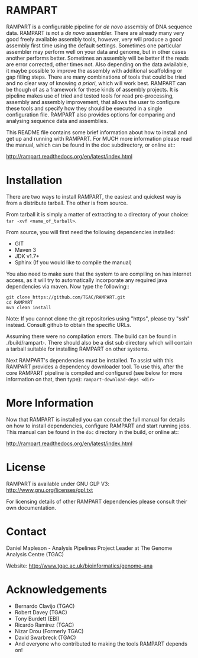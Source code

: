 RAMPART
=======

RAMPART is a configurable pipeline for *de novo* assembly of DNA sequence data. RAMPART is not a *de novo* assembler.
There are already many very good freely available assembly tools, however, very will produce a good assembly first time
using the default settings. Sometimes one particular assembler may perform well on your data and genome, but in other
cases another performs better. Sometimes an assembly will be better if the reads are error corrected, other times not.
Also depending on the data aviailable, it maybe possible to improve the assembly with additional scaffolding or gap
filling steps. There are many combinations of tools that could be tried and no clear way of knowing *a priori*, which will
work best. RAMPART can be though of as a framework for these kinds of assembly projects. It is pipeline makes use of
tried and tested tools for read pre-processing, assembly and assembly improvement, that allows the user to configure
these tools and specify how they should be executed in a single configuration file. RAMPART also provides options for
comparing and analysing sequence data and assemblies.

This README file contains some brief information about how to install and get up and running with RAMPART.  For MUCH more
information please read the manual, which can be found in the doc subdirectory, or online at::

http://rampart.readthedocs.org/en/latest/index.html


Installation
============

There are two ways to install RAMPART, the easiest and quickest way is from a distribute tarball.  The other is from
source.

From tarball it is simply a matter of extracting to a directory of your choice: ``tar -xvf <name_of_tarball>``.

From source, you will first need the following dependencies installed:

* GIT
* Maven 3
* JDK v1.7+
* Sphinx (If you would like to compile the manual)

You also need to make sure that the system to are compiling on has internet access, as it will try to automatically
incorporate any required java dependencies via maven. Now type the following::

    git clone https://github.com/TGAC/RAMPART.git
    cd RAMPART
    mvn clean install

Note: If you cannot clone the git repositories using "https", please try "ssh" instead. Consult github to obtain the
specific URLs.

Assuming there were no compilation errors. The build can be found in ./build/rampart-<version>. There should also be a
dist sub directory which will contain a tarball suitable for installing RAMPART on other systems.

Next RAMPART's dependencies must be installed. To assist with this RAMPART provides a dependency downloader tool.
To use this, after the core RAMPART pipeline is compiled and configured (see below for more information on that, then
type): ``rampart-download-deps <dir>``


More Information
================

Now that RAMPART is installed you can consult the full manual for details on how to install dependencies, configure
RAMPART and start running jobs.  This manual can be found in the ``doc`` directory in the build, or online at::

   http://rampart.readthedocs.org/en/latest/index.html


License
=======

RAMPART is available under GNU GLP V3: http://www.gnu.org/licenses/gpl.txt

For licensing details of other RAMPART dependencies please consult their own documentation.


Contact
=======

Daniel Mapleson - Analysis Pipelines Project Leader at The Genome Analysis Centre (TGAC)

Website: http://www.tgac.ac.uk/bioinformatics/genome-ana



Acknowledgements
================

* Bernardo Clavijo (TGAC)
* Robert Davey (TGAC)
* Tony Burdett (EBI)
* Ricardo Ramirez (TGAC)
* Nizar Drou (Formerly TGAC)
* David Swarbreck (TGAC)
* And everyone who contributed to making the tools RAMPART depends on!
